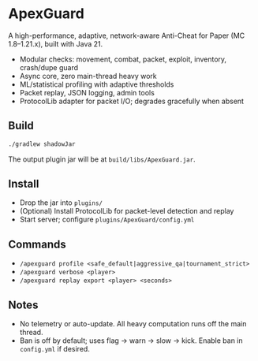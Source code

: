 # ApexGuard

A high-performance, adaptive, network-aware Anti-Cheat for Paper (MC 1.8–1.21.x), built with Java 21.

- Modular checks: movement, combat, packet, exploit, inventory, crash/dupe guard
- Async core, zero main-thread heavy work
- ML/statistical profiling with adaptive thresholds
- Packet replay, JSON logging, admin tools
- ProtocolLib adapter for packet I/O; degrades gracefully when absent

## Build

```bash
./gradlew shadowJar
```

The output plugin jar will be at `build/libs/ApexGuard.jar`.

## Install

- Drop the jar into `plugins/`
- (Optional) Install ProtocolLib for packet-level detection and replay
- Start server; configure `plugins/ApexGuard/config.yml`

## Commands

- `/apexguard profile <safe_default|aggressive_qa|tournament_strict>`
- `/apexguard verbose <player>`
- `/apexguard replay export <player> <seconds>`

## Notes

- No telemetry or auto-update. All heavy computation runs off the main thread.
- Ban is off by default; uses flag → warn → slow → kick. Enable ban in `config.yml` if desired.